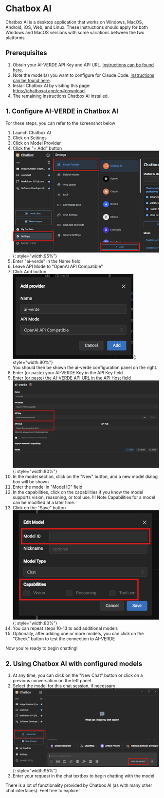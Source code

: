 # Chatbox AI

Chatbox AI is a desktop application that works on Windows, MacOS, Android, iOS, Web, and Linux. These instructions should apply for both Windows and MacOS versions with some variations between the two platforms.

## Prerequisites
1. Obtain your AI-VERDE API Key and API URL. [Instructions can be found here](api-token.md).
2. Note the model(s) you want to configure for Claude Code. [Instructions can be found here](api-key-models.md).
3. Install Chatbox AI by visiting this page: https://chatboxai.app/en#download.
4. The remaining instructions Chatbox AI installed.

## 1. Configure AI-VERDE in Chatbox AI

For these steps, you can refer to the screenshot below

1. Launch Chatbox AI
2. Click on Settings
3. Click on Model Provider
4. Click the "+ Add" button<br/>
![chatbox ai](../assets/chatboxai01.png){: style="width:95%"}<br/>
5. Enter "ai-verde" in the Name field
6. Leave API Mode to "OpenAI API Compatible"
7. Click Add button<br/>
![chatbox ai](../assets/chatboxai02.png){: style="width:80%"}<br/>
You should then be shown the ai-verde configuration panel on the right.
8. Enter (or paste) your AI-VERDE Key in the API Key field
9. Enter (or paste) the AI-VERDE API URL in the API Host field
![chatbox ai](../assets/chatboxai03.png){: style="width:80%"}
10. In the model section, click on the "New" button, and a new model dialog box will be shown
11. Enter the model in "Model ID" field
12. In the capabilities, click on the capabilities if you know the model supports vision, reasoning, or tool use.
    !!! Note
        Capabilities for a model can be modified at a later time.
13. Click on the "Save" button<br/>
![chatbox ai](../assets/chatboxai04.png){: style="width:80%"}<br/>
14. You can repeat steps 10-13 to add additional models
15. Optionally, after adding one or more models, you can click on the "Check" button to test the connection to AI-VERDE


Now you're ready to begin chatting!

## 2. Using Chatbox AI with configured models

1. At any time, you can click on the "New Chat" button or click on a previous conversation on the left panel
2. Select the model for this chat session, if necessary<br/>
![chatbox ai](../assets/chatboxai05.png){: style="width:95%"}<br/>
3. Enter your request in the chat textbox to begin chatting with the model

There is a lot of functionality provided by Chatbox AI (as with many other chat interfaces). Feel free to explore!